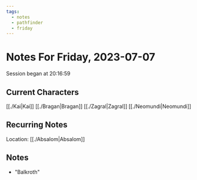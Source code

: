 ```yaml
---
tags:
  - notes
  - pathfinder
  - friday
---
```


# Notes For Friday, 2023-07-07
Session began at 20:16:59
## Current Characters
[[./Kai|Kai]]
[[./Bragan|Bragan]]
[[./Zagral|Zagral]]
[[./Neomundi|Neomundi]]
## Recurring Notes
Location: [[./Absalom|Absalom]]

## Notes
- "Balkroth"